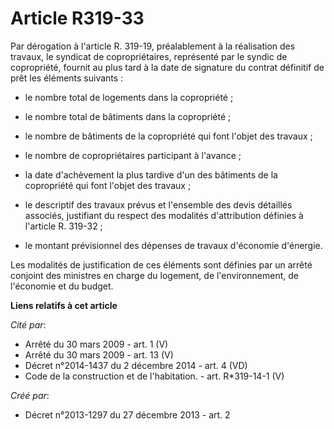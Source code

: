 # Article R319-33

Par dérogation à l'article R. 319-19, préalablement à la réalisation des travaux, le syndicat de copropriétaires, représenté
par le syndic de copropriété, fournit au plus tard à la date de signature du contrat définitif de prêt les éléments
suivants : 

- le nombre total de logements dans la copropriété ; 

- le nombre total de bâtiments dans la copropriété ; 

- le nombre de bâtiments de la copropriété qui font l'objet des travaux ; 

- le nombre de copropriétaires participant à l'avance ; 

- la date d'achèvement la plus tardive d'un des bâtiments de la copropriété qui font l'objet des travaux ; 

- le descriptif des travaux prévus et l'ensemble des devis détaillés associés, justifiant du respect des modalités
d'attribution définies à l'article R. 319-32 ; 

- le montant prévisionnel des dépenses de travaux d'économie d'énergie. 

Les modalités de justification de ces éléments sont définies par un arrêté conjoint des ministres en charge du logement, de
l'environnement, de l'économie et du budget.

**Liens relatifs à cet article**

_Cité par_:

  - Arrêté du 30 mars 2009 - art. 1 (V)
  - Arrêté du 30 mars 2009 - art. 13 (V)
  - Décret n°2014-1437 du 2 décembre 2014 - art. 4 (VD)
  - Code de la construction et de l'habitation. - art. R*319-14-1 (V)

_Créé par_:

  - Décret n°2013-1297 du 27 décembre 2013 - art. 2

